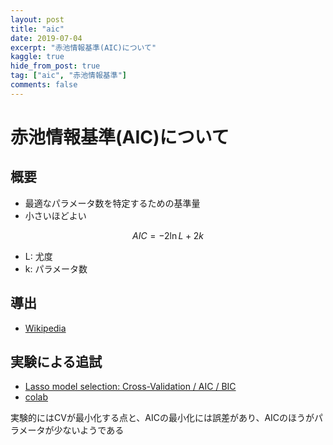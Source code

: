 ```yaml
---
layout: post
title: "aic"
date: 2019-07-04
excerpt: "赤池情報基準(AIC)について"
kaggle: true
hide_from_post: true
tag: ["aic", "赤池情報基準"]
comments: false
---
```


# 赤池情報基準(AIC)について

## 概要
 - 最適なパラメータ数を特定するための基準量
 - 小さいほどよい

$$
AIC = -2\ln{L} + 2{k}
$$

 - L: 尤度
 - k: パラメータ数

## 導出
 - [Wikipedia](https://ja.wikipedia.org/wiki/%E8%B5%A4%E6%B1%A0%E6%83%85%E5%A0%B1%E9%87%8F%E8%A6%8F%E6%BA%96)

## 実験による追試
 - [Lasso model selection: Cross-Validation / AIC / BIC](https://scikit-learn.org/stable/auto_examples/linear_model/plot_lasso_model_selection.html)
 - [colab](https://colab.research.google.com/drive/1sfctzrIyEywdi3BfsezYkb-yhR2HCkVK?usp=sharing)

実験的にはCVが最小化する点と、AICの最小化には誤差があり、AICのほうがパラメータが少ないようである
